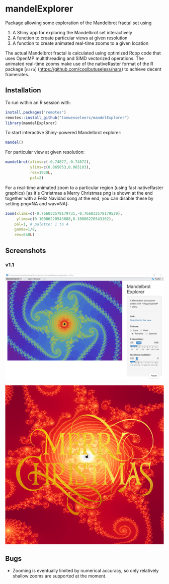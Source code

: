 # mandelExplorer

Package allowing some exploration of the Mandelbrot fractal set using
1. A Shiny app for exploring the Mandelbrot set interactively
2. A function to create particular views at given resolution
3. A function to create animated real-time zooms to a given location

The actual Mandelbrot fractal is calculated using optimized Rcpp code that uses OpenMP multithreading and SIMD vectorized operations. The animated real-time zooms make use of the nativeRaster format of the R package [`nara`] (https://github.com/coolbutuseless/nara) to achieve decent framerates.


## Installation

To run within an R session with:

```r
install.packages("remotes")
remotes::install_github("tomwenseleers/mandelExplorer")
library(mandelExplorer)
```

To start interactive Shiny-powered Mandelbrot explorer:
```r
mandel()
```

For particular view at given resolution:
```r
mandelbrot(xlims=c(-0.74877,-0.74872),
           ylims=c(0.065053,0.065103), 
           res=1920L,
           pal=2)
```

For a real-time animated zoom to a particular region (using fast nativeRaster graphics) [as it's Christmas a Merry Christmas png is shown at the end together with a Feliz Navidad song at the end, you can disable these by setting png=NA and wav=NA]:

```r
zoom(xlims=c(-0.766032578179731,-0.766032578179529), 
     ylims=c(0.10086220543088,0.10086220543102), 
    pal=1, # palette: 1 to 4
    gamma=1/8,
    res=640L)
```


## Screenshots

### v1.1
![Mandelbrot Shiny app](./inst/png/shiny_app.png?raw=true) 

[![Fast real-time zooms](./inst/png/feliz_navidad.png?raw=true)](https://vimeo.com/783419550 "Fast real-time zooms - click to watch!")


## Bugs

* Zooming is eventually limited by numerical accuracy, so only relatively shallow zooms are supported at the moment.
